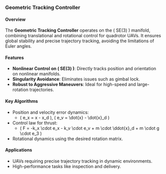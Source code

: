 ### Geometric Tracking Controller

#### Overview
The **Geometric Tracking Controller** operates on the \( SE(3) \) manifold, combining translational and rotational control for quadrotor UAVs. It ensures global stability and precise trajectory tracking, avoiding the limitations of Euler angles.

#### Features
- **Nonlinear Control on \( SE(3) \)**: Directly tracks position and orientation on nonlinear manifolds.
- **Singularity Avoidance**: Eliminates issues such as gimbal lock.
- **Robust to Aggressive Maneuvers**: Ideal for high-speed and large-rotation trajectories.

#### Key Algorithms
- Position and velocity error dynamics:
  - \( e_x = x - x_d \), \( e_v = \dot{x} - \dot{x}_d \)
- Control law for thrust:
  - \( F = -k_x \cdot e_x - k_v \cdot e_v + m \cdot \ddot{x}_d + m \cdot g \cdot e_3 \)
- Rotational dynamics using the desired rotation matrix.

#### Applications
- UAVs requiring precise trajectory tracking in dynamic environments.
- High-performance tasks like inspection and delivery.


